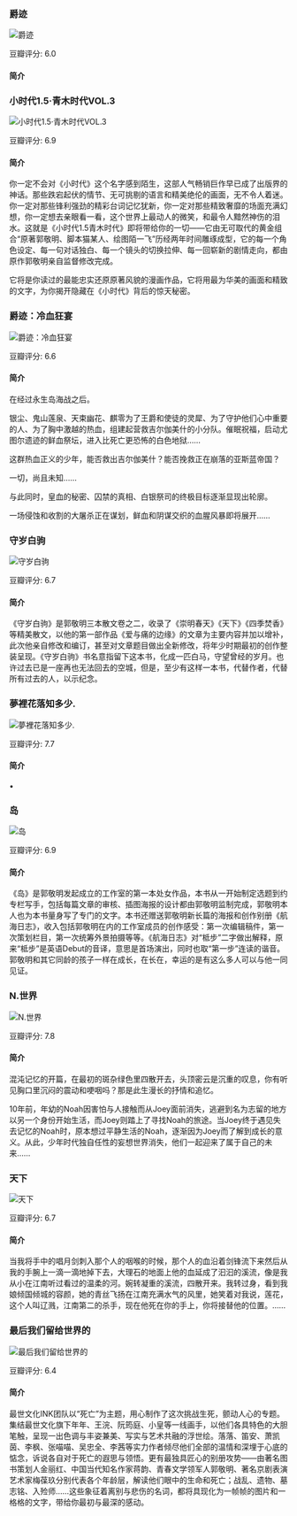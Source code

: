 

### 爵迹

![爵迹](https://img3.doubanio.com/view/subject/l/public/s29393083.jpg)

豆瓣评分: 6.0

#### 简介





### 小时代1.5·青木时代VOL.3

![小时代1.5·青木时代VOL.3](https://img3.doubanio.com/view/subject/l/public/s4602582.jpg)

豆瓣评分: 6.9

#### 简介

你一定不会对《小时代》这个名字感到陌生，这部人气畅销巨作早已成了出版界的神话。那些跌宕起伏的情节、无可挑剔的语言和精美绝伦的画面，无不令人着迷。你一定对那些锋利强劲的精彩台词记忆犹新，你一定对那些精致奢靡的场面充满幻想，你一定想去亲眼看一看，这个世界上最动人的微笑，和最令人黯然神伤的泪水。这就是《小时代1.5青木时代》即将带给你的一切——它由无可取代的黄金组合“原著郭敬明、脚本猫某人、绘图陌一飞”历经两年时间雕琢成型，它的每一个角色设定、每一句对话独白、每一个镜头的切换拉伸、每一回崭新的剧情走向，都由原作郭敬明亲自监督修改完成。

它将是你读过的最能忠实还原原著风貌的漫画作品，它将用最为华美的画面和精致的文字，为你揭开隐藏在《小时代》背后的惊天秘密。



### 爵迹：冷血狂宴

![爵迹：冷血狂宴](https://img1.doubanio.com/view/subject/l/public/s29801188.jpg)

豆瓣评分: 6.6

#### 简介

在经过永生岛海战之后。

银尘、鬼山莲泉、天束幽花、麒零为了王爵和使徒的灵犀、为了守护他们心中重要的人、为了胸中激越的热血，组建起营救吉尔伽美什的小分队。催眠祝福，启动尤图尔遗迹的鲜血祭坛，进入比死亡更恐怖的白色地狱……

这群热血正义的少年，能否救出吉尔伽美什？能否挽救正在崩落的亚斯蓝帝国？

一切，尚且未知……

与此同时，皇血的秘密、囚禁的真相、白银祭司的终极目标逐渐显现出轮廓。

一场侵蚀和收割的大屠杀正在谋划，鲜血和阴谋交织的血腥风暴即将展开……



### 守岁白驹

![守岁白驹](https://img3.doubanio.com/view/subject/l/public/s27262542.jpg)

豆瓣评分: 6.7

#### 简介

《守岁白驹》是郭敬明三本散文卷之二，收录了《崇明春天》《天下》《四季焚香》等精美散文，以他的第一部作品《爱与痛的边缘》的文章为主要内容并加以增补，此次他亲自修改和编订，甚至对文章题目做出全新修改，将年少时期最初的创作整装呈现。《守岁白驹》书名意指留下这本书，化成一匹白马，守望曾经的岁月。也许过去已是一座再也无法回去的空城，但是，至少有这样一本书，代替作者，代替所有过去的人，以示纪念。



### 夢裡花落知多少.

![夢裡花落知多少.](https://img3.doubanio.com/view/subject/l/public/s3958884.jpg)

豆瓣评分: 7.7

#### 简介

•



### 岛

![岛](https://img3.doubanio.com/view/subject/l/public/s1130301.jpg)

豆瓣评分: 6.9

#### 简介

《岛》是郭敬明发起成立的工作室的第一本处女作品，本书从一开始制定选题到约专栏写手，包括每篇文章的审核、插图海报的设计都由郭敬明监制完成，郭敬明本人也为本书量身写了专门的文字。本书还赠送郭敬明新长篇的海报和创作别册《航海日志》，收入包括郭敬明在内的工作室成员的创作感受：第一次编辑稿件，第一次策划栏目，第一次统筹外景拍摄等等。《航海日志》对“柢步”二字做出解释，原来“柢步”是英语Debut的音译，意思是首场演出，同时也取“第一步”连读的谐音。郭敬明和其它同龄的孩子一样在成长，在长在，幸运的是有这么多人可以与他一同见证。



### N.世界

![N.世界](https://img1.doubanio.com/view/subject/l/public/s5874147.jpg)

豆瓣评分: 7.8

#### 简介

混沌记忆的开篇，在最初的斑杂绿色里四散开去，头顶密云是沉重的叹息，你有听见胸口里沉闷的震动和哽咽吗？那是此生漫长的抒情和追忆。

10年前，年幼的Noah因害怕与人接触而从Joey面前消失，逃避到名为志留的地方以另一个身份开始生活，而Joey则踏上了寻找Noah的旅途。当Joey终于遇见失去记忆的Noah时，原本想过平静生活的Noah，逐渐因为Joey而了解到成长的意义。从此，少年时代独自任性的妄想世界消失，他们一起迎来了属于自己的未来……



### 天下

![天下](https://img3.doubanio.com/view/subject/l/public/s1068816.jpg)

豆瓣评分: 6.7

#### 简介

当我将手中的唱月剑刺入那个人的咽喉的时候，那个人的血沿着剑锋流下来然后从我的手腕上一滴一滴地掉下去，大理石的地面上他的血延成了汩汩的溪流，像是我从小在江南听过看过的温柔的河。婉转凝重的溪流，四散开来。我转过身，看到我娘倾国倾城的容颜，她的青丝飞扬在江南充满水气的风里，她笑着对我说，莲花，这个人叫辽溅，江南第二的杀手，现在他死在你的手上，你将接替他的位置。……



### 最后我们留给世界的

![最后我们留给世界的](https://img3.doubanio.com/view/subject/l/public/s6987691.jpg)

豆瓣评分: 6.4

#### 简介

最世文化INK团队以“死亡”为主题，用心制作了这次挑战生死，颤动人心的专题。集结最世文化旗下年年、王浣、阮筠庭、小皇等一线画手，以他们各具特色的大胆笔触，呈现一出色调与丰姿兼美、写实与艺术共融的浮世绘。落落、笛安、萧凯茵、李枫、张喵喵、吴忠全、李茜等实力作者倾尽他们全部的温情和深埋于心底的惦念，诉说各自对于死亡的遐思与领悟。更有最独具匠心的别册攻势——由著名图书策划人金丽红、中国当代知名作家蒋韵、青春文学领军人郭敬明、著名京剧表演艺术家梅葆玖分别代表各个年龄层，解读他们眼中的生命和死亡；战乱、遗物、墓志铭、入殓师……这些象征着离别与悲伤的名词，都将具现化为一帧帧的图片和一格格的文字，带给你最初与最深的感动。



